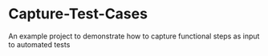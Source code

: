 # Capture-Test-Cases
An example project to demonstrate how to capture functional steps as input to automated tests
